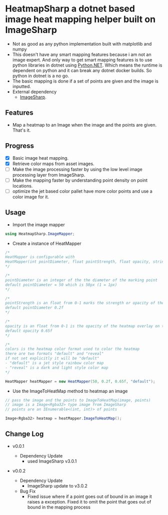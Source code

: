 # HeatmapSharp a dotnet based image heat mapping helper built on ImageSharp

- Not as good as any python implementation built with matplotlib and numpy
- This doesn't have any smart mapping features because i am not an image expert. And only way to get smart mapping features is to use python libraries in dotnet using [Python.NET](https://github.com/pythonnet/pythonnet). Which means the runtime is dependent on python and it can break any dotnet docker builds. So python in dotnet is a no go.
- The basic mapping is done if a set of points are given and the image is inputted.
- External dependency
  -  [ImageSharp](https://github.com/SixLabors/ImageSharp).


## Features
- Map a heatmap to an Image when the image and the points are given. That's it.

## Progress
- [x] Basic image heat mapping.
- [x] Retrieve color maps from asset images.
- [ ] Make the image processing faster by using the low level image processing layer from ImageSharp.
- [ ] Make the mapping faster by understanding point density on point locations.
- [ ] optimize the jet based color pallet have more color points and use a color image for it.

## Usage

- Import the image mapper
```c#
using HeatmapSharp.ImageMapper;
```

- Create a instance of HeatMapper
```c#
/* 
HeatMapper is configurable with 
HeatMapper(int pointDiameter, float pointStrength, float opacity, string colors) 
*/

/* 
pointDiameter is an integer of the the diameter of the marking point
default pointDiameter = 50 which is 50px (1 = 1px)
*/

/* 
pointStrength is an float from 0-1 marks the strength or opacity of the point
default pointDiameter 0.2f
*/

/* 
opacity is an float from 0-1 is the opacity of the heatmap overlay on the original image
default opacity 0.65f
*/

/* 
colors is the heatmap color format used to color the heatmap
there are two formats "default" and "reveal"
if not set explicitly it will be "default"
- "default" is a jet style rainbow color map
- "reveal" is a dark and light style color map  
*/

HeatMapper heatMapper = new HeatMapper(50, 0.2f, 0.65f, "default");
```

- Use the ImageToHeatMap method to heatmap an image
```c#
// pass the image and the points to ImageToHeatMap(image, points)
// image is a Image<Rgba32> type image from ImageSharp
// points are an IEnumerable<(int, int)> of points

Image<Rgba32> heatmap = heatMapper.ImageToHeatMap();
```

## Change Log

- v0.0.1
  - Dependency Update 
    - used ImageSharp v3.0.1

- v0.0.2
  - Dependency Update 
    - ImageSharp update to v3.0.2
  - Bug Fix
    - Fixed issue where if a point goes out of bound in an image it raises a exception. Fixed it to omit the point that goes out of bound in the mapping process 
